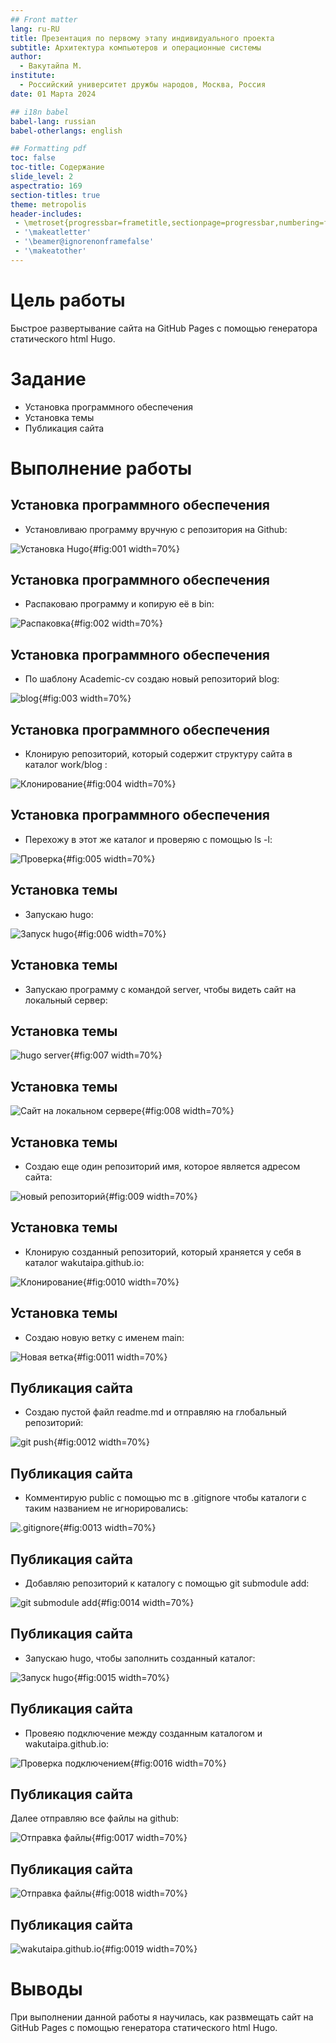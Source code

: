 ```yaml
---
## Front matter
lang: ru-RU
title: Презентация по первому этапу индивидуального проекта
subtitle: Архитектура компьютеров и операционные системы
author:
  - Вакутайпа М.
institute:
  - Российский университет дружбы народов, Москва, Россия
date: 01 Марта 2024

## i18n babel
babel-lang: russian
babel-otherlangs: english

## Formatting pdf
toc: false
toc-title: Содержание
slide_level: 2
aspectratio: 169
section-titles: true
theme: metropolis
header-includes:
 - \metroset{progressbar=frametitle,sectionpage=progressbar,numbering=fraction}
 - '\makeatletter'
 - '\beamer@ignorenonframefalse'
 - '\makeatother'
---
```


# Цель работы

Быстрое развертывание сайта на GitHub Pages с помощью генератора статического html Hugo.

# Задание

- Установка программного обеспечения
- Установка темы
- Публикация сайта

# Выполнение работы

## Установка программного обеспечения

- Установливаю программу вручную с репозитория на Github:

![Установка Hugo](image/1.PNG){#fig:001 width=70%}

## Установка программного обеспечения

- Распаковаю программу и копирую её в bin:

![Распаковка ](image/2.PNG){#fig:002 width=70%}

## Установка программного обеспечения

- По шаблону Academic-cv создаю новый репозиторий blog:

![blog](image/4.PNG){#fig:003 width=70%}

## Установка программного обеспечения

- Клонирую репозиторий, который содержит структуру сайта в каталог work/blog :

![Клонирование](image/5.PNG){#fig:004 width=70%}

## Установка программного обеспечения

- Перехожу в этот же каталог и проверяю с помощью ls -l:

![Проверка](image/6.PNG){#fig:005 width=70%}

## Установка темы

- Запускаю hugo:

![Запуск hugo](image/7.PNG){#fig:006 width=70%}

## Установка темы

- Запускаю программу с командой server, чтобы видеть сайт на локальный сервер:

## Установка темы

![hugo server](image/8.PNG){#fig:007 width=70%}

## Установка темы

![Сайт на локальном сервере](image/10.PNG){#fig:008 width=70%}

## Установка темы

- Создаю еще один репозиторий имя, которое является адресом сайта:

![новый репозиторий](image/11.PNG){#fig:009 width=70%}

## Установка темы

- Клонирую созданный репозиторий, который храняется у себя в каталог wakutaipa.github.io:

![Клонирование](image/12.PNG){#fig:0010 width=70%}

## Установка темы

- Создаю новую ветку с именем main:

![Новая ветка](image/13.PNG){#fig:0011 width=70%}

## Публикация сайта

- Создаю пустой файл readme.md и отправляю на глобальный репозиторий:

![git push](image/14.PNG){#fig:0012 width=70%}

## Публикация сайта

- Комментирую public с помощью mc в .gitignore чтобы каталоги с таким названием не игнорировались:

![.gitignore](image/17.PNG){#fig:0013 width=70%}

## Публикация сайта

- Добавляю репозиторий к каталогу с помощью git submodule add:

![git submodule add](image/18.PNG){#fig:0014 width=70%}

## Публикация сайта

- Запускаю hugo, чтобы заполнить созданный каталог:

![Запуск hugo](image/19.PNG){#fig:0015 width=70%}

## Публикация сайта

- Провеяю подключение между созданным каталогом и wakutaipa.github.io:

![Проверка подключением](image/21.PNG){#fig:0016 width=70%}

## Публикация сайта

Далее отправляю все файлы на github:

![Отправка файлы](image/22.PNG){#fig:0017 width=70%}

## Публикация сайта

![Отправка файлы](image/23.PNG){#fig:0018 width=70%}

## Публикация сайта

![wakutaipa.github.io](image/23.PNG){#fig:0019 width=70%}

# Выводы

При выполнении данной работы я научилась, как развмещать сайт на GitHub Pages с помощью генератора статического html Hugo.
